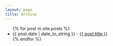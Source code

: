 ```yaml
---
layout: page
title: Archive
---
```


<ul class="archive">
{% for post in site.posts %}
<li><span class="archive-date">{{ post.date | date_to_string }}</span>
  - <a href="{{ post.url }}">{{ post.title }}</a>
</li>
{% endfor %}
</ul>
